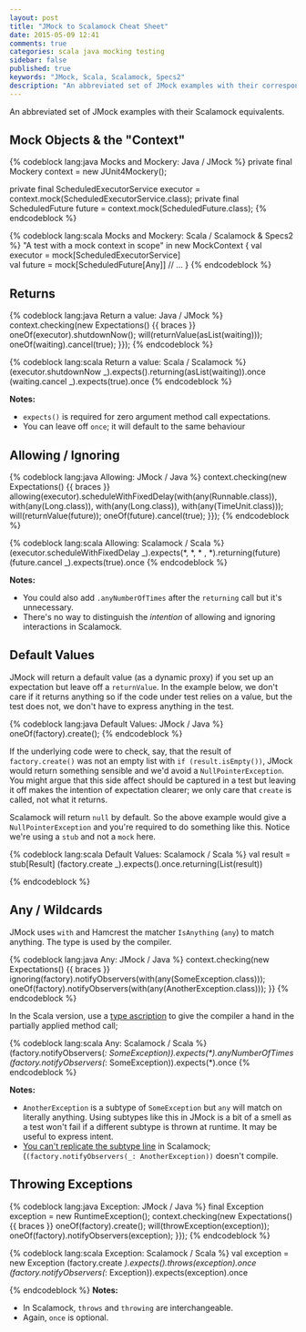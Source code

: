 ```yaml
---
layout: post
title: "JMock to Scalamock Cheat Sheet"
date: 2015-05-09 12:41
comments: true
categories: scala java mocking testing
sidebar: false
published: true
keywords: "JMock, Scala, Scalamock, Specs2"
description: "An abbreviated set of JMock examples with their corresponding Scalamock equivalents"
---
```


An abbreviated set of JMock examples with their Scalamock equivalents.

<!-- more -->

## Mock Objects & the "Context"

{% codeblock lang:java Mocks and Mockery: Java / JMock %}
private final Mockery context = new JUnit4Mockery();

private final ScheduledExecutorService executor = context.mock(ScheduledExecutorService.class);
private final ScheduledFuture future = context.mock(ScheduledFuture.class);
{% endcodeblock %}


{% codeblock lang:scala Mocks and Mockery: Scala / Scalamock & Specs2 %}
"A test with a mock context in scope" in new MockContext {
  val executor = mock[ScheduledExecutorService]  
  val future = mock[ScheduledFuture[Any]]
  // ...
}
{% endcodeblock %}


## Returns

{% codeblock lang:java Return a value: Java / JMock %}
context.checking(new Expectations() {{ braces }}
    oneOf(executor).shutdownNow(); will(returnValue(asList(waiting)));
    oneOf(waiting).cancel(true);
}});
{% endcodeblock %}

{% codeblock lang:scala Return a value: Scala / Scalamock %}
(executor.shutdownNow _).expects().returning(asList(waiting)).once
(waiting.cancel _).expects(true).once
{% endcodeblock %}

**Notes:**  

 * `expects()` is required for zero argument method call expectations.  
 * You can leave off `once`; it will default to the same behaviour  


## Allowing / Ignoring

{% codeblock lang:java Allowing: JMock / Java %}
context.checking(new Expectations() {{ braces }}
    allowing(executor).scheduleWithFixedDelay(with(any(Runnable.class)), with(any(Long.class)), with(any(Long.class)), with(any(TimeUnit.class))); will(returnValue(future));
    oneOf(future).cancel(true);
}});
{% endcodeblock %}

{% codeblock lang:scala Allowing: Scalamock / Scala %}
(executor.scheduleWithFixedDelay _).expects(*, *, * , *).returning(future)
(future.cancel _).expects(true).once
{% endcodeblock %}

**Notes:**  

* You could also add `.anyNumberOfTimes` after the `returning` call but it's unnecessary.  
* There's no way to distinguish the _intention_ of allowing and ignoring interactions in Scalamock.  
 

## Default Values

JMock will return a default value (as a dynamic proxy) if you set up an expectation but leave off a `returnValue`. In the example below, we don't care if it returns anything so if the code under test relies on a value, but the test does not, we don't have to express anything in the test.

{% codeblock lang:java Default Values: JMock / Java %}
oneOf(factory).create();
{% endcodeblock %}

If the underlying code were to check, say, that the result of `factory.create()` was not an empty list with `if (result.isEmpty())`, JMock would return something sensible and we'd avoid a `NullPointerException`. You might argue that this side affect should be captured in a test but leaving it off makes the intention of expectation clearer; we only care that `create` is called, not what it returns.

Scalamock will return `null` by default. So the above example would give a `NullPointerException` and you're required to do something like this. Notice we're using a `stub` and not a `mock` here.

{% codeblock lang:scala Default Values: Scalamock / Scala %}
val result = stub[Result]
(factory.create _).expects().once.returning(List(result))

{% endcodeblock %}

## Any / Wildcards

JMock uses `with` and Hamcrest the matcher `IsAnything` (`any`) to match anything. The type is used by the compiler.

{% codeblock lang:java Any: JMock / Java %}
context.checking(new Expectations() {{ braces }}
    ignoring(factory).notifyObservers(with(any(SomeException.class)));
    oneOf(factory).notifyObservers(with(any(AnotherException.class)));
}}
{% endcodeblock %}

In the Scala version, use a [type ascription](http://docs.scala-lang.org/style/types.html#ascription) to give the compiler a hand in the partially applied method call;

{% codeblock lang:scala Any: Scalamock / Scala %}
(factory.notifyObservers(_: SomeException)).expects(*).anyNumberOfTimes
(factory.notifyObservers(_: SomeException)).expects(*).once
{% endcodeblock %}

**Notes:**  

* `AnotherException` is a subtype of `SomeException` but `any` will match on literally anything. Using subtypes like this in JMock is a bit of a smell as a test won't fail if a different subtype is thrown at runtime. It may be useful to express intent.  
* [You can't replicate the subtype line](http://stackoverflow.com/questions/30162263/scalamock-wildcard-argument-match-on-subtype) in Scalamock; (`(factory.notifyObservers(_: AnotherException))` doesn't compile.  


 
## Throwing Exceptions

{% codeblock lang:java Exception: JMock / Java %}
final Exception exception = new RuntimeException();
context.checking(new Expectations() {{ braces }}
    oneOf(factory).create(); will(throwException(exception));
    oneOf(factory).notifyObservers(exception);
}});
{% endcodeblock %}

{% codeblock lang:scala Exception: Scalamock / Scala %}
val exception = new Exception
(factory.create _).expects().throws(exception).once
(factory.notifyObservers(_: Exception)).expects(exception).once

{% endcodeblock %}
**Notes:** 
  
 * In Scalamock, `throws` and `throwing` are interchangeable.
 * Again, `once` is optional.